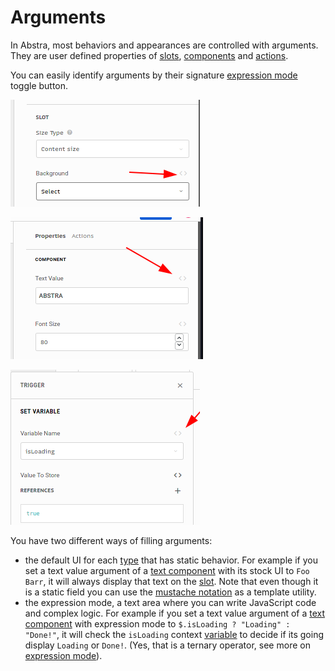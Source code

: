 # Arguments

In Abstra, most behaviors and appearances are controlled with arguments.  
They are user defined properties of [slots](../slots/), [components](../elements/) and [actions](../actions/).

You can easily identify arguments by their signature [expression mode](expression-mode.md) toggle button.

![This is a slot argument used to define its background](../../../../.gitbook/assets/nodearg.png)

![This is a component argument used to define the displayed text](../../../../.gitbook/assets/comparg.png)

![This is an action arguments used to select a variable](../../../../.gitbook/assets/actionarg.png)

You have two different ways of filling arguments:

* the default UI for each [type](argument-types.md) that has static behavior. For example if you set a text value argument of a [text component](../elements/text.md) with its stock UI to `Foo Barr`, it will always display that text on the [slot](../slots/). Note that even though it is a static field you can use the [mustache notation](mustache-notation.md) as a template utility.
* the expression mode, a text area where you can write JavaScript code and complex logic. For example if you set a text value argument of a [text component](../elements/text.md) with expression mode to `$.isLoading ? "Loading" : "Done!"`, it will check the `isLoading` context [variable](../variables/) to decide if its going display `Loading` or `Done!`. \(Yes, that is a ternary operator, see more on [expression mode](expression-mode.md)\).

